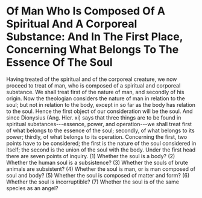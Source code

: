 # Of Man Who Is Composed Of A Spiritual And A Corporeal Substance: And In The First Place, Concerning What Belongs To The Essence Of The Soul

Having treated of the spiritual and of the corporeal creature, we now proceed to treat of man, who is composed of a spiritual and corporeal substance. We shall treat first of the nature of man, and secondly of his origin. Now the theologian considers the nature of man in relation to the soul; but not in relation to the body, except in so far as the body has relation to the soul. Hence the first object of our consideration will be the soul. And since Dionysius (Ang. Hier. xi) says that three things are to be found in spiritual substances---essence, power, and operation---we shall treat first of what belongs to the essence of the soul; secondly, of what belongs to its power; thirdly, of what belongs to its operation.  Concerning the first, two points have to be considered; the first is the nature of the soul considered in itself; the second is the union of the soul with the body. Under the first head there are seven points of inquiry.
(1) Whether the soul is a body?
(2) Whether the human soul is a subsistence?
(3) Whether the souls of brute animals are subsistent?
(4) Whether the soul is man, or is man composed of soul and body?
(5) Whether the soul is composed of matter and form?
(6) Whether the soul is incorruptible?
(7) Whether the soul is of the same species as an angel?